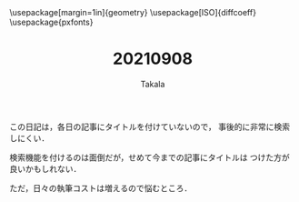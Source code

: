 ﻿---
title: 20210908
yesterday: 20210907
tomorrow: 20210909
days: 621
author: Takala
header-includes:
  - \usepackage[margin=1in]{geometry}
  - \usepackage[ISO]{diffcoeff}
  - \usepackage{pxfonts}
---



この日記は，各日の記事にタイトルを付けていないので，
事後的に非常に検索しにくい．


検索機能を付けるのは面倒だが，せめて今までの記事にタイトルは
つけた方が良いかもしれない．


ただ，日々の執筆コストは増えるので悩むところ．


